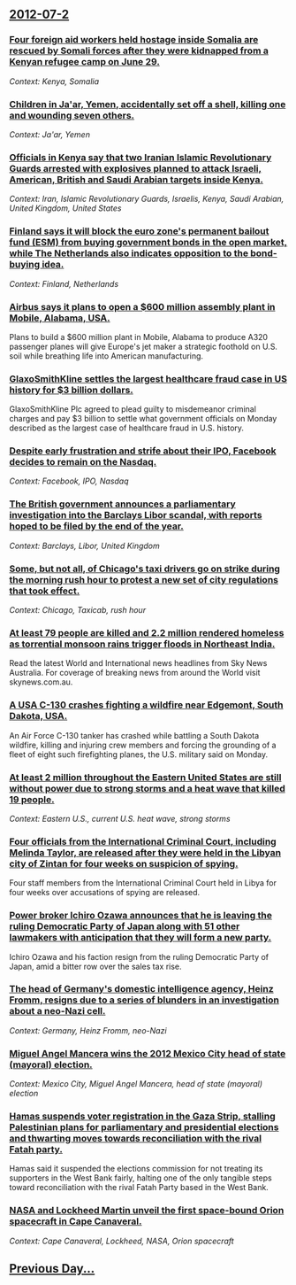 ## [2012-07-2](/news/2012/07/2/index.md)

### [Four foreign aid workers held hostage inside Somalia are rescued by Somali forces after they were kidnapped from a Kenyan refugee camp on June 29. ](/news/2012/07/2/four-foreign-aid-workers-held-hostage-inside-somalia-are-rescued-by-somali-forces-after-they-were-kidnapped-from-a-kenyan-refugee-camp-on-ju.md)
_Context: Kenya, Somalia_

### [Children in Ja'ar, Yemen, accidentally set off a shell, killing one and wounding seven others. ](/news/2012/07/2/children-in-jae-ar-yemen-accidentally-set-off-a-shell-killing-one-and-wounding-seven-others.md)
_Context: Ja'ar, Yemen_

### [Officials in Kenya say that two Iranian Islamic Revolutionary Guards arrested with explosives planned to attack Israeli, American, British and Saudi Arabian targets inside Kenya. ](/news/2012/07/2/officials-in-kenya-say-that-two-iranian-islamic-revolutionary-guards-arrested-with-explosives-planned-to-attack-israeli-american-british-a.md)
_Context: Iran, Islamic Revolutionary Guards, Israelis, Kenya, Saudi Arabian, United Kingdom, United States_

### [Finland says it will block the euro zone's permanent bailout fund (ESM) from buying government bonds in the open market, while The Netherlands also indicates opposition to the bond-buying idea. ](/news/2012/07/2/finland-says-it-will-block-the-euro-zone-s-permanent-bailout-fund-esm-from-buying-government-bonds-in-the-open-market-while-the-netherlan.md)
_Context: Finland, Netherlands_

### [Airbus says it plans to open a $600 million assembly plant in Mobile, Alabama, USA. ](/news/2012/07/2/airbus-says-it-plans-to-open-a-600-million-assembly-plant-in-mobile-alabama-usa.md)
Plans to build a $600 million plant in Mobile, Alabama to produce A320 passenger planes will give Europe&#39;s jet maker a strategic foothold on U.S. soil while breathing life into American manufacturing. 

### [GlaxoSmithKline settles the largest healthcare fraud case in US history for $3 billion dollars. ](/news/2012/07/2/glaxosmithkline-settles-the-largest-healthcare-fraud-case-in-us-history-for-3-billion-dollars.md)
GlaxoSmithKline Plc agreed to plead guilty to misdemeanor criminal charges and pay $3 billion to settle what government officials on Monday described as the largest case of healthcare fraud in U.S. history.

### [Despite early frustration and strife about their IPO, Facebook decides to remain on the Nasdaq. ](/news/2012/07/2/despite-early-frustration-and-strife-about-their-ipo-facebook-decides-to-remain-on-the-nasdaq.md)
_Context: Facebook, IPO, Nasdaq_

### [The British government announces a parliamentary investigation into the Barclays Libor scandal, with reports hoped to be filed by the end of the year. ](/news/2012/07/2/the-british-government-announces-a-parliamentary-investigation-into-the-barclays-libor-scandal-with-reports-hoped-to-be-filed-by-the-end-of.md)
_Context: Barclays, Libor, United Kingdom_

### [Some, but not all, of Chicago's taxi drivers go on strike during the morning rush hour to protest a new set of city regulations that took effect. ](/news/2012/07/2/some-but-not-all-of-chicago-s-taxi-drivers-go-on-strike-during-the-morning-rush-hour-to-protest-a-new-set-of-city-regulations-that-took-ef.md)
_Context: Chicago, Taxicab, rush hour_

### [At least 79 people are killed and 2.2 million rendered homeless as torrential monsoon rains trigger floods in Northeast India. ](/news/2012/07/2/at-least-79-people-are-killed-and-2-2-million-rendered-homeless-as-torrential-monsoon-rains-trigger-floods-in-northeast-india.md)
Read the latest World and International news headlines from Sky News Australia. For coverage of breaking news from around the World visit skynews.com.au.

### [A USA C-130 crashes fighting a wildfire near Edgemont, South Dakota, USA. ](/news/2012/07/2/a-usa-c-130-crashes-fighting-a-wildfire-near-edgemont-south-dakota-usa.md)
An Air Force C-130 tanker has crashed while battling a South Dakota wildfire, killing and injuring crew members and forcing the grounding of a fleet of eight such firefighting planes, the U.S. military said on Monday.

### [At least 2 million throughout the Eastern United States are still without power due to strong storms and a heat wave that killed 19 people. ](/news/2012/07/2/at-least-2-million-throughout-the-eastern-united-states-are-still-without-power-due-to-strong-storms-and-a-heat-wave-that-killed-19-people.md)
_Context: Eastern U.S., current U.S. heat wave, strong storms_

### [Four officials from the International Criminal Court, including Melinda Taylor, are released after they were held in the Libyan city of Zintan for four weeks on suspicion of spying. ](/news/2012/07/2/four-officials-from-the-international-criminal-court-including-melinda-taylor-are-released-after-they-were-held-in-the-libyan-city-of-zint.md)
Four staff members from the International Criminal Court held in Libya for four weeks over accusations of spying are released.

### [Power broker Ichiro Ozawa announces that he is leaving the ruling Democratic Party of Japan along with 51 other lawmakers with anticipation that they will form a new party. ](/news/2012/07/2/power-broker-ichiro-ozawa-announces-that-he-is-leaving-the-ruling-democratic-party-of-japan-along-with-51-other-lawmakers-with-anticipation.md)
Ichiro Ozawa and his faction resign from the ruling Democratic Party of Japan, amid a bitter row over the sales tax rise.

### [The head of Germany's domestic intelligence agency, Heinz Fromm, resigns due to a series of blunders in an investigation about a neo-Nazi cell. ](/news/2012/07/2/the-head-of-germany-s-domestic-intelligence-agency-heinz-fromm-resigns-due-to-a-series-of-blunders-in-an-investigation-about-a-neo-nazi-ce.md)
_Context: Germany, Heinz Fromm, neo-Nazi_

### [Miguel Angel Mancera wins the 2012 Mexico City head of state (mayoral) election. ](/news/2012/07/2/miguel-angel-mancera-wins-the-2012-mexico-city-head-of-state-mayoral-election.md)
_Context: Mexico City, Miguel Angel Mancera, head of state (mayoral) election_

### [Hamas suspends voter registration in the Gaza Strip, stalling Palestinian plans for parliamentary and presidential elections and thwarting moves towards reconciliation with the rival Fatah party. ](/news/2012/07/2/hamas-suspends-voter-registration-in-the-gaza-strip-stalling-palestinian-plans-for-parliamentary-and-presidential-elections-and-thwarting-m.md)
Hamas said it suspended the elections commission for not treating its supporters in the West Bank fairly, halting one of the only tangible steps toward reconciliation with the rival Fatah Party based in the West Bank.

### [NASA and Lockheed Martin unveil the first space-bound Orion spacecraft in Cape Canaveral. ](/news/2012/07/2/nasa-and-lockheed-martin-unveil-the-first-space-bound-orion-spacecraft-in-cape-canaveral.md)
_Context: Cape Canaveral, Lockheed, NASA, Orion spacecraft_

## [Previous Day...](/news/2012/07/1/index.md)


